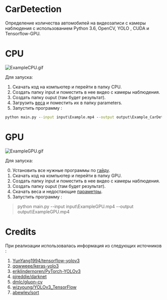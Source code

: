 # CarDetection
Определение количества автомобилей на видеозаписи с камеры наблюдения с использованием Python 3.6, OpenCV, YOLO , CUDA и Tensorflow-GPU.

# CPU
![ExampleCPU.gif](Example.gif)

Для запуска: 

1. Скачать код на компьютер и перейти в папку CPU.
2. Создать папку input и поместить в нее видео с камеры наблюдения.
3. Создать папку ouput (там будет результат).
4. Загрузить [веса](https://www.dropbox.com/s/99mm7olr1ohtjbq/yolov3.weights?dl=0) и поместить их в папку parameters.
5. Запустить программу : 
``` cmd 
python main.py --input input\Example.mp4 --output output\Example_CarDetection.mp4 --yolo parameters
```

# GPU
![ExampleGPU.gif](ExampleGPU.gif)

Для запуска:

0. Установить все нужные программы по [гайду](https://medium.com/@lmoroney_40129/installing-tensorflow-with-gpu-on-windows-10-3309fec55a00).
1. Скачать код на компьютер и перейти в папку GPU.
2. Создать папку input и поместить в нее видео с камеры наблюдения.
3. Создать папку ouput (там будет результат).
4. Скачать веса и недостающие [параметры](https://dropmefiles.com/WkhpZ).  
6. Запустить программу : 
>python main.py --input input\ExampleGPU.mp4 --output output\ExampleGPU.mp4

# Credits
При реализации использовалась информация из следующих источников :

1. [YunYang1994/tensorflow-yolov3](https://github.com/YunYang1994/tensorflow-yolov3) 
2. [qqwweee/keras-yolo3](https://github.com/qqwweee/keras-yolo3)
3. [eriklindernoren/PyTorch-YOLOv3](https://github.com/eriklindernoren/PyTorch-YOLOv3)
4. [pjreddie/darknet](https://github.com/pjreddie/darknet)
5. [dmlc/gluon-cv](https://github.com/dmlc/gluon-cv)
6. [wizyoung/YOLOv3_TensorFlow](https://github.com/wizyoung/YOLOv3_TensorFlow)
7. [abewley/sort](https://github.com/abewley/sort)
